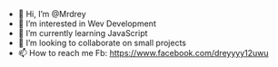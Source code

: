 - 👋 Hi, I’m @Mrdrey
- 👀 I’m interested in Wev Development
- 🌱 I’m currently learning JavaScript
- 💞️ I’m looking to collaborate on small projects
- 📫 How to reach me Fb: https://www.facebook.com/dreyyyy12uwu

 
